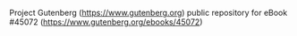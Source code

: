 Project Gutenberg (https://www.gutenberg.org) public repository for eBook #45072 (https://www.gutenberg.org/ebooks/45072)
